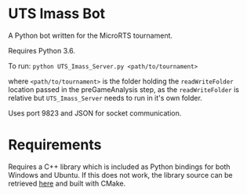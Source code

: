 # UTS Imass Bot

A Python bot written for the MicroRTS tournament.

Requires Python 3.6.

To run:
`python UTS_Imass_Server.py <path/to/tournament>`

where `<path/to/tournament>` is the folder holding the `readWriteFolder` location passed in the preGameAnalysis step, as the `readWriteFolder` is relative but `UTS_Imass_Server` needs to run in it's own folder.

Uses port 9823 and JSON for socket communication.

# Requirements

Requires a C++ library which is included as Python bindings for both Windows and Ubuntu. If this does not work, the library source can be retrieved [here](https://github.com/narsue/BLJPS_Python) and built with CMake.